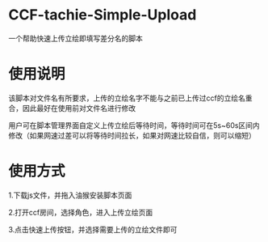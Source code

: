 # CCF-tachie-Simple-Upload
一个帮助快速上传立绘即填写差分名的脚本
# 使用说明

该脚本对文件名有所要求，上传的立绘名字不能与之前已上传过ccf的立绘名重合，因此最好在使用前对文件名进行修改

用户可在脚本管理界面自定义上传立绘后等待时间，等待时间可在5s~60s区间内修改（如果网速过差可以将等待时间拉长，如果对网速比较自信，则可以缩短）







# 使用方式

1.下载js文件，并拖入油猴安装脚本页面

2.打开ccf房间，选择角色，进入上传立绘页面

3.点击快速上传按钮，并选择需要上传的立绘文件即可
